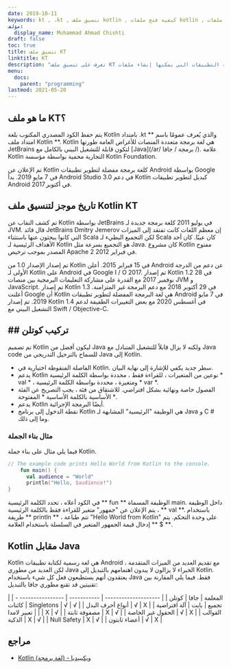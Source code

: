 ```yaml
---
date: 2019-10-11
keywords: kt , .kt , تنسيق ملف kotlin , كيفية فتح ملفات kotlin , كيفية تشغيل ملفات kotlin , تنسيق ملف .kt , ملف kt , امتداد ملف kotlin , امتداد kt , kotlin vs java
مؤلف:
  display_name: Muhammad Ahmad Chishti
draft: false
toc: true
title: تنسيق ملف KT
linktitle: KT
description: "تعرف على تنسيق ملف KT وواجهات برمجة التطبيقات التي يمكنها إنشاء ملفات KT وفتحها."
menu:
  docs:
    parent: "programming"
lastmod: 2021-05-20
---
```


## ما هو ملف KT؟ ##

يتم حفظ الكود المصدري المكتوب بلغة Kotlin بامتداد .kt والذي يُعرف عمومًا باسم ** امتداد ملف Kotlin **. Kotlin هي لغة برمجة متعددة المنصات للأغراض العامة طورتها JetBrains لتكون قابلة للتشغيل البيني بالكامل مع [Java](/ar/ برمجة / جافا /). علامة Kotlin التجارية محمية بواسطة مؤسسة Kotlin Foundation.

تم الإعلان عن Kotlin كلغة برمجة مفضلة لتطوير تطبيقات Android بواسطة Google في 7 مايو 2019. بدأ Android Studio 3.0 في دعم Kotlin كبديل لتطوير تطبيقات Android في أكتوبر 2017.

## تاريخ موجز لتنسيق ملف Kotlin KT ##

تم كشف النقاب عن Kotlin بواسطة JetBrains في يوليو 2011 كلغة برمجة جديدة لـ JVM. قال قائد JetBrains Dmitry Jemerov إن معظم اللغات كانت تفتقد إلى الميزات التي كانوا يبحثون عنها باستثناء Scala لكن التجميع البطيء لـ Scala كان عيبًا. كان أحد الأهداف الرئيسية لـ Kotlin هو التجميع بسرعة مثل Java. كان مشروع Kotlin مفتوح المصدر بموجب ترخيص Apache 2 في فبراير 2012.

تم إصدار الإصدار 1.0 من Kotlin في 15 فبراير 2015. أعلن Android عن دعم من الدرجة الأولى لـ Kotlin على Android في Google I / O 2017. تم إصدار Kotlin 1.2 في 28 نوفمبر 2017 مع القدرة على مشاركة التعليمات البرمجية بين منصات JVM و JavaScript. تم إصدار Kotlin 1.3 في 29 أكتوبر 2018 مع دعم البرمجة غير المتزامنة. أعلنت Google أن Kotlin هي لغة البرمجة المفضلة لتطوير تطبيقات Android في 7 مايو 2019. تم إصدار Kotlin 1.4 في أغسطس 2020 مع بعض التغييرات الطفيفة لدعم التشغيل البيني مع Swift / Objective-C.

## ## تركيب كوتلن ##

تم تصميم Kotlin ليكون أفضل من Java ولكنه لا يزال قابلاً للتشغيل المتبادل مع Java code للسماح بالترحيل التدريجي من Java إلى Kotlin.

* الفاصلة المنقوطة اختيارية في Kotlin. سطر جديد يكفي للإشارة إلى نهاية البيان.
* يدعم Kotlin نوعين من المتغيرات ، للقراءة فقط ، محددة بواسطة الكلمة الرئيسية * val * ، ومتغيرة ، محددة بواسطة الكلمة الرئيسية * var *.
* الفصول خاصة ونهائية بشكل افتراضي. للاشتقاق من فئة ، يجب التصريح عن الفئة الأساسية بالكلمة الأساسية * المفتوحة *.
* يدعم Kotlin أيضًا البرمجة الإجرائية.
* نقطة الدخول إلى برنامج Kotlin هي الوظيفة "الرئيسية" المشابهة لـ Java و C # وما إلى ذلك.

### مثال بناء الجملة ###

فيما يلي مثال على بناء جملة Kotlin.

```kotlin
// The example code prints Hello World from Kotlin to the console.
    fun main() {
      val audience = "World"
      println("Hello, $audience!")
}
```

في الكود أعلاه ، تحدد الكلمة الرئيسية ** fun ** الوظيفة المسماة main. داخل الوظيفة ، يتم الإعلان عن "جمهور" متغير للقراءة فقط بالكلمة الرئيسية ** val **. باستخدام طريقة ** println ** ، تتم طباعة "Hello World from Kotlin" على وحدة التحكم. يتم إدخال قيمة الجمهور المتغير في السلسلة باستخدام العلامة ** $ **.

## Kotlin مقابل Java
Kotlin هي لغة رسمية لكتابة تطبيقات Android مع تقديم العديد من الميزات المتقدمة ، لكن العديد من مطوري Java الخبراء لا يزالون لا يبدون اهتمامهم بالتبديل إلى Kotlin. يعتقدون أنهم يستطيعون فعل كل شيء باستخدام Java فقط. فيما يلي المقارنة بين تقنيتين قد تقنع مطوري جافا بالتبديل:

| المعلمة | جافا | كوتلن |
| -------------------- | ----------- | ---------------- - |
| كائنات Singletons | √ | √ |
| أنواع أحرف البدل | √ | Χ |
| تجميع | بايت | آلة افتراضية |
| تعبير لامدا | Χ | √ |
| مصفوفة ثابتة | Χ | √ |
| الحقول غير الخاصة | √ | Χ |
| القوالب الذكية | Χ | √ |
| Null Safety | Χ | √ |
| أعضاء ثابتون | √ | Χ |

## مراجع ##

- [Kotlin (لغة برمجة) - ويكيبيديا](https://en.wikipedia.org/wiki/Kotlin_ (printing_language))

